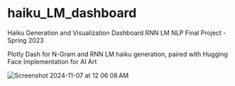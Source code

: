 # haiku_LM_dashboard
Haiku Generation and Visualization Dashboard RNN LM NLP Final Project - Spring 2023


Plotly Dash for N-Gram and RNN LM haiku generation, paired with Hugging Face Implementation for AI Art

![Screenshot 2024-11-07 at 12 06 08 AM](https://github.com/user-attachments/assets/5f1842e4-80e1-469e-8e9a-80e233cb3a54)
